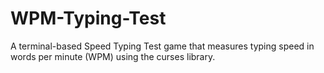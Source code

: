 # WPM-Typing-Test
A terminal-based Speed Typing Test game that measures typing speed in words per minute (WPM) using the curses library.
